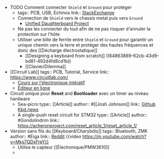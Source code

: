 - TODO Comment connecter `Shield` et `Ground` pour protéger
	- tags:: PCB, USB, Echinos
	  link:: [StackExchange](https://electronics.stackexchange.com/questions/498039/how-to-correctly-connect-a-usb-shield-on-a-pcb)
	- Connection de `Shield` vers le chassis metal puis vers `Ground`
		- [Unified Daughterboard Project](https://unified-daughterboard.github.io)
	- Ne pas les connecter du tout afin de ne pas risquer d'annuler la protection sur l'hôte
	- Utiliser une bille de ferrite entre `Shield` et `Ground` pour garantir un unique chemin vers la terre et protéger des hautes fréquences et donc des [[Décharge électrostatique]]
		- [[Designing a keyboard from scratch]] ((64863889-62cb-43d9-bd81-492d4fd8cd1b))
		- [[Clavier/Dilemma]]
- [[Circuit Lab]]
  tags:: PCB, Tutorial, Service
  link:: https://www.circuitlab.com/
	- [Cours sur l'électronique intératif](https://ultimateelectronicsbook.com/)
	- [Éditeur en ligne](https://www.circuitlab.com/editor/#?id=7pq5wm&from=homepage)
- Circuit unique pour **Reset** and **Bootloader** avec un timer au niveau hardware
	- Sea-picro
	  type:: [[Article]]
	  author:: #[[Josh Johnson]]
	  link:: [Github](https://github.com/joshajohnson/sea-picro) [Kbd.news](https://kbd.news/Sea-Picro-1776.html)
	- A single-push reset circuit for STM32
	  type:: [[Article]]
	  author:: #Gondolindrim
	  link:: https://acheronproject.com/reset_article_1/reset_article_1/
- Version sans fils du [[Keyboard/Charybdis]]
  tags:: Bluetooth, ZMK
  author:: #Eiga
  link:: [Reddit](https://www.reddit.com/r/ErgoMechKeyboards/comments/13opno3/the_charybdis_wireless_keyboard/) {{video https://m.youtube.com/watch?v=Mks7QDxFreY}}
	- Utilise le capteur [[Électronique/PMW3610]]
	-